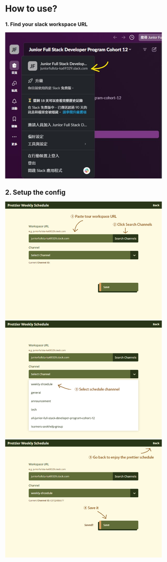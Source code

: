 # How to use?

### 1. Find your slack workspace URL

![](find_url.jpg)

## 2. Setup the config

![](setting_step_1.jpg)
![](setting_step_2.jpg)
![](setting_step_3.jpg)
